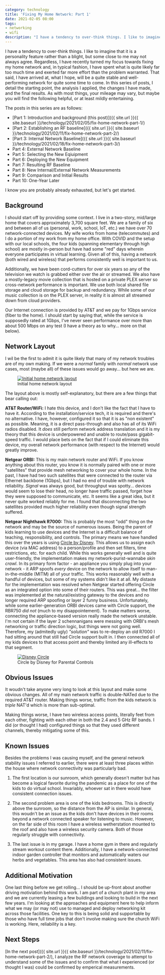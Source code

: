 ```yaml
---
category: technology
title: 'Fixing My Home Network: Part 1'
date: 2021-02-05 08:00
tags:
- networking
- wifi
description: "I have a tendency to over-think things. I like to imagine that it is a personality feature rather than a blight, but some close to me may not always agree. Regardless, I have recently turned my focus towards fixing my home network and, in typical fashion, I have spent what is quite likely far too much time and exerted far more effort than the problem warranted. That said, I have arrived at, what I hope, will be a quite stable and well-performing network for quite some time to come. In this series of posts, I detail the starting point, the analysis I applied, the changes I have made, and the final results"
---
```


I have a tendency to over-think things. I like to imagine that it is a personality feature rather than a blight, but some close to me may not always agree. Regardless, I have recently turned my focus towards fixing my home network and, in typical fashion, I have spent what is quite likely far too much time and exerted far more effort than the problem warranted. That said, I have arrived at, what I hope, will be a quite stable and well-performing network for quite some time to come. In this series of posts, I detail the starting point, the analysis I applied, the changes I have made, and the final results. As with most things, your mileage may vary, but maybe you will find the following helpful, or at least mildly entertaining.

The posts in this series are as follows:

* [Part 1: Introduction and background (this post)]({{ site.url }}{{ site.baseurl }}/technology/2021/02/05/fix-home-network-part-1/)
* [Part 2: Establishing an RF baseline]({{ site.url }}{{ site.baseurl }}/technology/2021/02/11/fix-home-network-part-2/)
* [Part 3: Internal Network Baseline]({{ site.url }}{{ site.baseurl }}/technology/2021/02/18/fix-home-network-part-3/)
* Part 4: External Network Baseline
* Part 5: Selecting the New Eqiuipment
* Part 6: Deploying the New Equipment
* Part 7: Resulting RF Baseline
* Part 8: New Internal/External Network Measurements
* Part 9: Comparison and Initial Results
* Part 10: One-Year Later

I know you are probably already exhausted, but let's get started.

## Background

I should start off by providing some context. I live in a two-story, mid/large home that covers approximately 3,700 square feet. We are a family of six and between all of us (personal, work, school, IoT, etc.) we have over 70 network-connected devices. My wife works from home (telecommutes) and I do a portion of my work from my home office. With COVID and the setup with our local schools, the four kids (spanning elementary through high school) are mostly in-person but have had some "red" days wherein everyone participates in virtual learning. Given all of this, having a network (both wired and wireless) that performs consistently well is important to us. 

Additionally, we have been cord-cutters for over six years so any of the television we watch is grabbed either over the air or streamed. We also have a mostly-legacy movie collection that is hosted on a private PLEX server so cross-network performance is important. We use both local shared file storage and cloud storage for backup and redundancy. While some of our music collection is on the PLEX server, in reality it is almost all streamed down from cloud providers.

Our Internet connection is provided by AT&T and we pay for 1Gbps service (fiber to the home). I should start by saying that, while the service is supposedly rated at 1Gbps, I've never seen performance over more than about 500 Mbps on any test (I have a theory as to why... more on that below). 

## Network Layout

I wil be the first to admit it is quite likely that many of my network troubles are of my own making. If we were a _normal_ family with _normal_ network use cases, most (maybe all) of these issues would go away... but here we are.

<figure class="align-center">
  <a href="{{ site.url }}{{ site.baseurl }}/images/homenetworkstart.png"><img src="{{ site.url }}{{ site.baseurl }}/images/homenetworkstart.png" alt="Initial home network layout"></a>
  <figcaption>Initial home network layout</figcaption>
</figure> 


The layout above is mostly self-explanatory, but there are a few things that bear calling out:

__AT&T Router/WiFi:__ I hate this device, and I don't like the fact that I have to have it. According to the installation/service tech, it is required and there's no alternative. I have, however, configured it so that it is as "non existent" as possible. Meaning, it is a direct pass-through and also has all of its WiFi radios disabled. It *does* still perform network address translation and it is my theory that this device is underpowered and unable to route/pass gigabit-speed traffic. I would place bets on the fact that if I could eliminate this device, my overall network performance (with respect to the Internet) would greatly improve. 

__Netgear ORBI:__ This is my main network router and WiFi. If you know anything about this router, you know it is normally paired with one or more "satellites" that provide mesh networking to cover your whole home. In the past, I have had two such satellites that were connected to the router via Ethernet backbone (1Gbps), but I had no end of trouble with network reliability. _Signal_ was always good, but throughput was spotty... devices would seem to lose their head, no longer have traffic passed, forget how they were supposed to communicate, etc. It seems like a great idea, but it never quite worked reliably for me. I found that disconnecting the two satellites provided much higher reliability even though signal strength suffered.

__Netgear Nighthawk R7000:__ This is probably the most "odd" thing on the network and may be the source of numerous issues. Being the parent of kids learning to use devices and the Internet is a difficult balance of teaching, responsibility, and controls. The primary means we have handled this over the years is using [Circle by Disney](https://meetcircle.com/). This allows us to assign each device (via MAC address) to a person/profile and then set filters, time restrictions, etc. for each child. While this works generally well and is quite user-friendly, the implementation makes my network-purist-wannabe *skin crawl*. In its primary form factor - an appliance you simply plug into your network - it ARP spoofs *every* device on the network to allow itself to man-in-the-middle (MITM) all of your traffic. This works reasonably well with a handful of devices, but some of my systems didn't like it at all. My distaste for the implementation was resolved when Netgear started offering Circle as an integrated option into some of their routers. This was great... the filter was implemented at the natural/existing gateway to the devices and no longer required ARP spoofing or layer 2 funny business. Unfortunately, while some earlier-generation ORBI devices came with Circle support, the RBR750 *did not* (much to my disappointement). To make matters worse, connecting the appliance-based version really made the network unstable. I'm not certain if the layer 2 schennanigans were messing with ORBI's mesh networking or traffic direction logic, but things were not going well. Therefore, my (admitedly ugly) _"solution"_ was to re-deploy an old R7000 I had sitting around that still had Circle support built in. I then connected all of my kids devices to that access point and thereby limited any ill-effects to that segment.

<figure class="align-center" style="width: 400px">
  <a href="{{ site.url }}{{ site.baseurl }}/images/circle.jpg"><img src="{{ site.url }}{{ site.baseurl }}/images/circle.jpg" alt="Disney Circle"></a>
  <figcaption>Circle by Disney for Parental Controls</figcaption>
</figure> 

## Obvious Issues

It woudn't take anyone very long to look at this layout and make some obvious changes. All of my main network traffic is double-NATed due to the required AT&T router. Making things worse, traffic from the kids network is _triple_ NAT'd which is more than sub-optimal. 

Making things worse, I have two wireless access points, literally feet from each other, fighting with each other in both the 2.4 and 5 GHz RF bands. I did (or thought I had) configured things so that they used different channels, thereby mitigating some of this.

## Known Issues

Besides the problems I was causing myself, and the general network stability issues I referred to earlier, there were at least three places within the house where network connectivity was particularly bad.

1. The first location is our sunroom, which generally doesn't matter but has become a logical favorite during the pandemic as a place for one of the kids to do virtual school. Invariably, whoever sat in there would have consistent connection issues.

1. The second problem area is one of the kids bedrooms. This is directly above the sunroom, so the distance from the AP is similar. In general, this woudn't be an issue as the kids don't have devices in their rooms beyond a network connected speaker for listening to music. However, on the far side of this room I have a wireless wetherstation mounted to the roof and also have a wireless security camera. Both of those regularly struggle with connectivity.

1. The last issue is in my garage. I have a home gym in there and regularly stream workout content there. Additionally, I have a network-connected indoor garden controller that monitors and automatically waters our herbs and vegetables. This area has also had consistent issues.

## Additional Motivation

One last thing before we get rolling... I should be up-front about another driving motiviation behind this work. I am part of a church plant in my area and we are currently leasing a few buildings and looking to build in the next few years. I'm looking at the approaches and equipment here to help inform what we may (or may not) use to managed and deploy networking kit across those facilities. One key to this is being solid and supportable by those who have full time jobs that don't involve making sure the church WiFi is working. Here, reliability is a key.

## Next Steps

[In the next post]({{ site.url }}{{ site.baseurl }}/technology/2021/02/11/fix-home-network-part-2/), I analyze the RF network coverage to attempt to understand some of the issues and to confirm that what I experienced (or thought I was) could be confirmed by emperical measurements.

